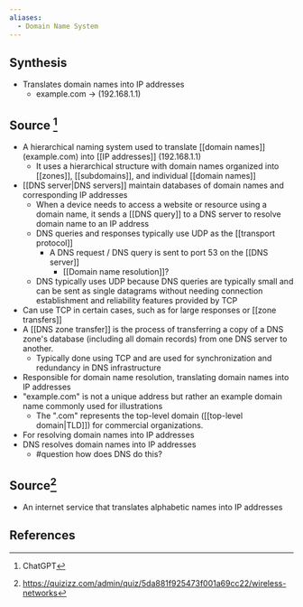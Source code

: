 ```yaml
---
aliases:
  - Domain Name System
---
```

## Synthesis
- Translates domain names into IP addresses
	- example.com $\to$ (192.168.1.1)
## Source [^1]
- A hierarchical naming system used to translate [[domain names]] (example.com) into [[IP addresses]] (192.168.1.1)
	- It uses a hierarchical structure with domain names organized into [[zones]], [[subdomains]], and individual [[domain names]]
- [[DNS server|DNS servers]] maintain databases of domain names and corresponding IP addresses
	- When a device needs to access a website or resource using a domain name, it sends a [[DNS query]] to a DNS server to resolve domain name to an IP address
	- DNS queries and responses typically use UDP as the [[transport protocol]]
		- A DNS request / DNS query is sent to port 53 on the [[DNS server]]
			- [[Domain name resolution]]?
	- DNS typically uses UDP because DNS queries are typically small and can be sent as single datagrams without needing connection establishment and reliability features provided by TCP
- Can use TCP in certain cases, such as for large responses or [[zone transfers]]
- A [[DNS zone transfer]] is the process of transferring a copy of a DNS zone's database (including all domain records) from one DNS server to another.
	- Typically done using TCP and are used for synchronization and redundancy in DNS infrastructure
- Responsible for domain name resolution, translating domain names into IP addresses
- "example.com" is not a unique address but rather an example domain name commonly used for illustrations
	- The ".com" represents the top-level domain ([[top-level domain|TLD]]) for commercial organizations.
- For resolving domain names into IP addresses
- DNS resolves domain names into IP addresses
	- #question how does DNS do this?

## Source[^2]
- An internet service that translates alphabetic names into IP addresses
## References

[^1]: ChatGPT
[^2]: https://quizizz.com/admin/quiz/5da881f925473f001a69cc22/wireless-networks